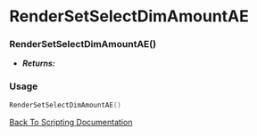 # RenderSetSelectDimAmountAE

### RenderSetSelectDimAmountAE()
- ***Returns:*** 

### Usage

```Lua
RenderSetSelectDimAmountAE()
```


[Back To Scripting Documentation](../README.md)
